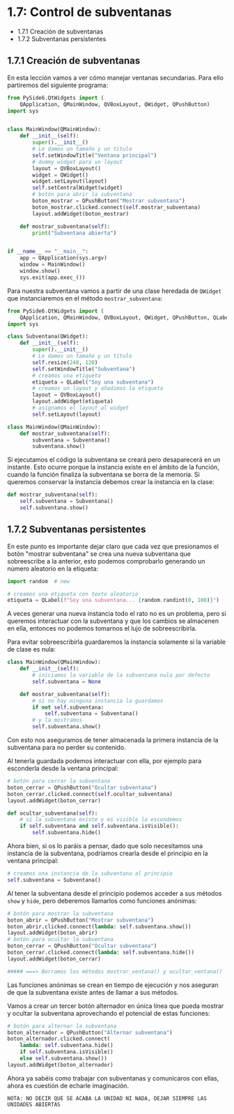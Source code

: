# 1.7: Control de subventanas

- 1.7.1 Creación de subventanas
- 1.7.2 Subventanas persistentes

## 1.7.1 Creación de subventanas

En esta lección vamos a ver cómo manejar ventanas secundarias. Para ello partiremos del siguiente programa:

```python
from PySide6.QtWidgets import (
    QApplication, QMainWindow, QVBoxLayout, QWidget, QPushButton)
import sys


class MainWindow(QMainWindow):
    def __init__(self):
        super().__init__()
        # Le damos un tamaño y un título
        self.setWindowTitle("Ventana principal")
        # dummy widget para un layout
        layout = QVBoxLayout()
        widget = QWidget()
        widget.setLayout(layout)
        self.setCentralWidget(widget)
        # botón para abrir la subventana
        boton_mostrar = QPushButton("Mostrar subventana")
        boton_mostrar.clicked.connect(self.mostrar_subventana)
        layout.addWidget(boton_mostrar)

    def mostrar_subventana(self):
        print("Subventana abierta")


if __name__ == "__main__":
    app = QApplication(sys.argv)
    window = MainWindow()
    window.show()
    sys.exit(app.exec_())
```

Para nuestra subventana vamos a partir de una clase heredada de `QWidget` que instanciaremos en el método `mostrar_subventana`:

```python
from PySide6.QtWidgets import (
    QApplication, QMainWindow, QVBoxLayout, QWidget, QPushButton, QLabel)  # editado
import sys

class Subventana(QWidget):
    def __init__(self):
        super().__init__()
        # Le damos un tamaño y un título
        self.resize(240, 120)
        self.setWindowTitle("Subventana")
        # creamos una etiqueta
        etiqueta = QLabel("Soy una subventana")
        # creamos un layout y añadimos la etiqueta
        layout = QVBoxLayout()
        layout.addWidget(etiqueta)
        # asignamos el layout al widget
        self.setLayout(layout)

class MainWindow(QMainWindow):
    def mostrar_subventana(self):
        subventana = Subventana()
        subventana.show()
```

Si ejecutamos el código la subventana se creará pero desaparecerá en un instante. Esto ocurre porque la instancia existe en el ámbito de la función, cuando la función finaliza la subventana se borra de la memoria. Si queremos conservar la instancia debemos crear la instancia en la clase:

```python
def mostrar_subventana(self):
    self.subventana = Subventana()
    self.subventana.show()
```

## 1.7.2 Subventanas persistentes

En este punto es importante dejar claro que cada vez que presionamos el botón "mostrar subventana" se crea una nueva subventana que sobreescribe a la anterior, esto podemos comprobarlo generando un número aleatorio en la etiqueta:

```python
import random  # new

# creamos una etiqueta con texto aleatorio
etiqueta = QLabel(f"Soy una subventana... {random.randint(0, 100)}")
```

A veces generar una nueva instancia todo el rato no es un problema, pero si queremos interactuar con la subventana y que los cambios se almacenen en ella, entonces no podemos tomarnos el lujo de sobreescribirla.

Para evitar sobreescribirla guardaremos la instancia solamente si la variable de clase es nula:

```python
class MainWindow(QMainWindow):
    def __init__(self):
        # iniciamos la variable de la subventana nula por defecto
        self.subventana = None

    def mostrar_subventana(self):
        # si no hay ninguna instancia la guardamos
        if not self.subventana:
            self.subventana = Subventana()
        # y la mostramos
        self.subventana.show()
```

Con esto nos aseguramos de tener almacenada la primera instancia de la subventana para no perder su contenido.

Al tenerla guardada podemos interactuar con ella, por ejemplo para esconderla desde la ventana principal:

```python
# botón para cerrar la subventana
boton_cerrar = QPushButton("Ocultar subventana")
boton_cerrar.clicked.connect(self.ocultar_subventana)
layout.addWidget(boton_cerrar)

def ocultar_subventana(self):
    # si la subventana existe y es visible la escondemos
    if self.subventana and self.subventana.isVisible():
        self.subventana.hide()
```

Ahora bien, si os lo paráis a pensar, dado que solo necesitamos una instancia de la subventana, podríamos crearla desde el principio en la ventana principal:

```python
# creamos una instancia de la subventana al principio
self.subventana = Subventana()
```

Al tener la subventana desde el principio podemos acceder a sus métodos `show` y `hide`, pero deberemos llamarlos como funciones anónimas:

```python
# botón para mostrar la subventana
boton_abrir = QPushButton("Mostrar subventana")
boton_abrir.clicked.connect(lambda: self.subventana.show())
layout.addWidget(boton_abrir)
# botón para ocultar la subventana
boton_cerrar = QPushButton("Ocultar subventana")
boton_cerrar.clicked.connect(lambda: self.subventana.hide())
layout.addWidget(boton_cerrar)

##### ===> Borramos los métodos mostrar_ventana() y ocultar_ventana()
```

Las funciones anónimas se crean en tiempo de ejecución y nos aseguran de que la subventana existe antes de llamar a sus métodos.

Vamos a crear un tercer botón alternador en única línea que pueda mostrar y ocultar la subventana aprovechando el potencial de estas funciones:

```python
# botón para alternar la subventana
boton_alternador = QPushButton("Alternar subventana")
boton_alternador.clicked.connect(
    lambda: self.subventana.hide()
    if self.subventana.isVisible()
    else self.subventana.show())
layout.addWidget(boton_alternador)
```

Ahora ya sabéis como trabajar con subventanas y comunicaros con ellas, ahora es cuestión de echarle imaginación.

    NOTA: NO DECIR QUE SE ACABA LA UNIDAD NI NADA, DEJAR SIEMPRE LAS UNIDADES ABIERTAS

